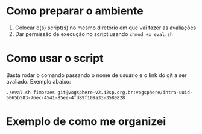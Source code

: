 # Como preparar o ambiente

1. Colocar o(s) script(s) no mesmo diretório em que vai fazer as avaliações
2. Dar permissão de execução no script usando `chmod +x eval.sh`

# Como usar o script
Basta rodar o comando passando o nome de usuário e o link do git a ser avaliado.
Exemplo abaixo:

```shell
./eval.sh fimoraes git@vogsphere-v2.42sp.org.br:vogsphere/intra-uuid-6065b583-76ec-4541-85ee-4fd89f109a33-3580828
```

# Exemplo de como me organizei